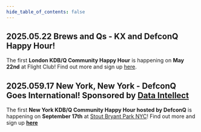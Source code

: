 ```yaml
---
hide_table_of_contents: false
---
```


## 2025.05.22 Brews and Qs - KX and DefconQ Happy Hour!

The first **London KDB/Q Community Happy Hour** is happening on **May 22nd** at Flight Club!
Find out more and sign up [here](https://www.defconq.tech/blog/Brews%20and%20Qs%20-%20KX%20and%20DefconQ%20Happy%20Hour!).

## 2025.059.17 New York, New York - DefconQ Goes International! Sponsored by [Data Intellect](https://dataintellect.com)

The first **New York KDB/Q Community Happy Hour hosted by DefconQ** is happening on **September 17th** at [Stout Bryant Park NYC](https://www.stoutnyc.com/location/stout-nyc-bryant-park/)!
Find out more and sign up [**here**](https://www.defconq.tech/blog/New%20York,%20New%20York%20-%20DefconQ%20Goes%20International)


